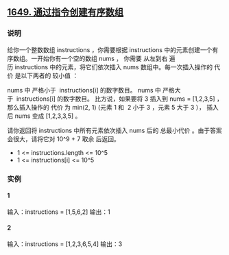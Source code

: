 ## [1649. 通过指令创建有序数组](https://leetcode-cn.com/problems/create-sorted-array-through-instructions/)

### 说明
给你一个整数数组 instructions ，你需要根据 instructions 中的元素创建一个有序数组。一开始你有一个空的数组 nums ，
你需要 从左到右 遍历 instructions 中的元素，将它们依次插入 nums 数组中。每一次插入操作的 代价 是以下两者的 较小值 ：

nums 中 严格小于  instructions[i] 的数字数目。
nums 中 严格大于  instructions[i] 的数字数目。
比方说，如果要将 3 插入到 nums = [1,2,3,5] ，那么插入操作的 代价 为 min(2, 1) (元素 1 和  2 小于 3 ，元素 5 大于 3 ），
插入后 nums 变成 [1,2,3,3,5] 。

请你返回将 instructions 中所有元素依次插入 nums 后的 总最小代价 。由于答案会很大，请将它对 10^9 + 7 取余 后返回。

* 1 <= instructions.length <= 10^5
* 1 <= instructions[i] <= 10^5

### 实例
#### 1
输入：instructions = [1,5,6,2]
输出：1

#### 2
输入：instructions = [1,2,3,6,5,4]
输出：3